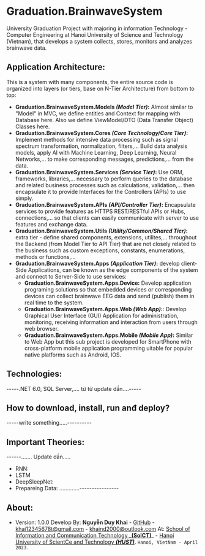 # Graduation.BrainwaveSystem
University Graduation Project with majoring in information Technology - Computer Engineering at Hanoi University of Science and Technology (Vietnam), that develops a system collects, stores, monitors and analyzes brainwave data.

## Application Architecture:
This is a system with many components, the entire source code is organized into layers (or tiers, base on N-Tier Architecture) from bottom to top:
- **Graduation.BrainwaveSystem.Models _(Model Tier)_:** Almost similar to "Model" in MVC, we define entities and Context for mapping with Database here. Also we define ViewModel/DTO (Data Transfer Object) Classes here.
- **Graduation.BrainwaveSystem.Cores _(Core Technology/Core Tier)_:** Implement methods for intensive data processing such as signal spectrum transformation, normalization, filters,... Build data analysis models, apply AI with Machine Learning, Deep Learning, Neural Networks,... to make corresponding messages, predictions,... from the data.
- **Graduation.BrainwaveSystem.Services _(Service Tier)_:** Use ORM, frameworks, libraries,... necessary to perform queries to the database and related business processes such as calculations, validation,... then encapsulate it to provide Interfaces for the Controllers (APIs) to use simply.
- **Graduation.BrainwaveSystem.APIs _(API/Controller Tier)_:** Encapsulate services to provide features as HTTPS REST/RESTful APIs or Hubs, connections,... so that clients can easily communicate with server to use features and exchange data.
- **Graduation.BrainwaveSystem.Utils _(Utility/Common/Shared Tier)_:** extra tier - define shared components, extensions, utilites,... throughout the Backend (from Model Tier to API Tier) that are not closely related to the business such as custom exceptions, constants, enumerations, methods or functions,...
- **Graduation.BrainwaveSystem.Apps _(Application Tier)_:** develop client-Side Applications, can be known as the edge components of the system and connect to Server-Side to use services:
  - **Graduation.BrainwaveSystem.Apps.Device:** Develop application programing solutions so that embedded devices or corresponding devices can collect brainwave EEG data and send (publish) them in real time to the system.
  - **Graduation.BrainwaveSystem.Apps.Web _(Web App)_:**: Develop Graphical User Interface (GUI) Application for administration, monitoring, receiving information and interaction from users through web browser.
  - **Graduation.BrainwaveSystem.Apps.Mobile _(Mobile App)_:** Similar to Web App but this sub project is developed for SmartPhone with cross-platform mobile application programming uitable for popular native platforms such as Android, IOS.

## Technologies:
-----.NET 6.0, SQL Server,.... từ từ update dần....-----

## How to download, install, run anđ deploy?
-----write something.....----------

## Important Theories:
------....... Update dần.....
- RNN:
- LSTM
- DeepSleepNet:
- Prepareing Data:
.............----------------

## About:
- Version: 1.0.0
Develop By: **Nguyễn Duy Khai** - [GitHub](https://github.com/itKhaiNDdotDev) - <khai12345678t@gmail.com> - <khaind2000@outlook.com>
At: [School of Information and Communication Technology _**(SoICT)**](https://soict.hust.edu.vn/)_ - [Hanoi University of ScientCe and Technology _**(HUST)**_](https://hust.edu.vn/).
`Hanoi, VietNam - April 2023.`

